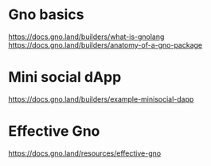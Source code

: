 # Gno basics
https://docs.gno.land/builders/what-is-gnolang
https://docs.gno.land/builders/anatomy-of-a-gno-package

# Mini social dApp
https://docs.gno.land/builders/example-minisocial-dapp

# Effective Gno
https://docs.gno.land/resources/effective-gno